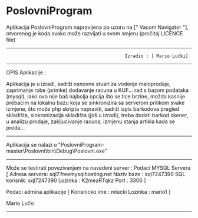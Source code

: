 # PoslovniProgram

Aplikacija PoslovniProgram napravljena po uzoru na [" Vacom Navigator "],
otvorenog je koda svako može razvijati u svom smjeru (pročitaj LICENCE file)

-------------------------------------------------------------------------------------------------------------------------------
                                                 Izradio : [ Mario Lučki]
-------------------------------------------------------------------------------------------------------------------------------

OPIS Aplikacije : 

Aplikacija je u izradi, sadrži osnovne stvari za vodenje maloprodaje, zaprimanje robe (primke) dodavanje racuna u KUF... 
rad s bazom podataka (mysql), iako ovo nije baš najbolja opcija što se tice brzine, možda kasnije prebacim na lokalnu bazu 
koja se sinkronizira sa serverom prilikom svake izmjene, što može php skripta napraviti, sadrži ispis barkodova
pregled skladišta, sinkronizacija skladišta (još u izradi), treba dodati barkod skener, u analizu prodaje, zakljucivanje racuna, 
izmjenu stanja artikla kada se proda... 

-------------------------------------------------------------------------------------------------------------------------------

Aplikacija se nalazi u "PoslovniProgram-master\Poslovni\bin\Debug\Poslovni.exe"

-------------------------------------------------------------------------------------------------------------------------------

Može se testirati povezivanjem na navedeni server :
Podaci MYSQL Servera 
[
  Adresa servera: sql7.freemysqlhosting.net
  Naziv baze : sql7247390
  SQL korisnik: sql7247390
  Lozinka : K2meaRTqkz
  Port : 3306
]

Podaci admina aplikacije
[
  Korisnicko ime : mlucki
  Lozinka : mario1
]


Mario Lučki

--------------------------------------------------------------------------------------------------------------------------------
